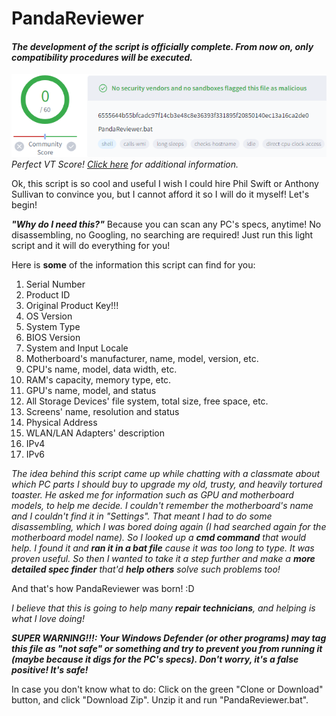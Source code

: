 # PandaReviewer

#### *The development of the script is officially complete. From now on, only compatibility procedures will be executed.*

![PandareviewerVT](https://github.com/creatorpanda/PandaReviewer/blob/master/pics/PandareviewerVT.png)\
*Perfect VT Score! [Click here](https://www.virustotal.com/gui/file/6555644b55bfcadc97f14cb3e48c8e36393f331895f20850140ec13a16ca2de0) for additional information.*


Ok, this script is so cool and useful I wish I could hire Phil Swift or Anthony Sullivan to convince you, but I cannot afford it so I will do it myself! Let's begin!

***"Why do I need this?"***
Because you can scan any PC's specs, anytime! No disassembling, no Googling, no searching are required! Just run this light script and it will do everything for you! 

Here is **some** of the information this script can find for you:

1. Serial Number
2. Product ID
3. Original Product Key!!!
4. OS Version
5. System Type
6. BIOS Version
7. System and Input Locale
8. Motherboard's manufacturer, name, model, version, etc.
9. CPU's name, model, data width, etc.
10. RAM's capacity, memory type, etc.
11. GPU's name, model, and status
12. All Storage Devices' file system, total size, free space, etc.
13. Screens' name, resolution and status
14. Physical Address
15. WLAN/LAN Adapters' description
16. IPv4
17. IPv6

*The idea behind this script came up while chatting with a classmate about which PC parts I should buy to upgrade my old, trusty, and heavily tortured toaster. He asked me for information such as GPU and motherboard models, to help me decide. I couldn't remember the motherboard's name and I couldn't find it in "Settings". That meant I had to do some disassembling, which I was bored doing again (I had searched again for the motherboard model name). So I looked up a **cmd command** that would help. I found it and **ran it in a bat file** cause it was too long to type. It was proven useful. So then I wanted to take it a step further and make a **more detailed spec finder** that'd **help others** solve such problems too!*

And that's how PandaReviewer was born! :D

*I believe that this is going to help many **repair technicians**, and helping is what I love doing!*

***SUPER WARNING!!!: Your Windows Defender (or other programs) may tag this file as "not safe" or something and try to prevent you from running it (maybe because it digs for the PC's specs). Don't worry, it's a false positive! It's safe!***

In case you don't know what to do: Click on the green "Clone or Download" button, and click "Download Zip". Unzip it and run "PandaReviewer.bat".
